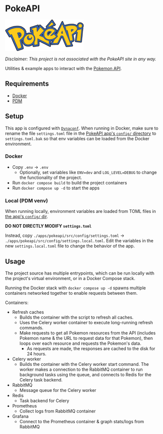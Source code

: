 # PokeAPI

![PokeAPI logo](https://raw.githubusercontent.com/PokeAPI/media/master/logo/pokeapi_256.png "PokeAPI")

*Disclaimer: This project is not associated with the PokeAPI site in any way.*

Utilities & example apps to interact with the [Pokemon API](pokeapi.co/).

## Requirements

- [Docker](https://www.docker.com)
- [PDM](https://pdm-project.org/latest/)

## Setup

This app is configured with [`Dynaconf`](https://www.dynaconf.com). When running in Docker, make sure to rename the file `settings.toml` file in the [PokeAPI app's `config/` directory](./apps/pokeapi/src/config/) to `settings.toml.bak` so that env variables can be loaded from the Docker environment.

### Docker

* Copy `.env` -> `.env`
  * Optionally, set variables like `ENV=dev` and `LOG_LEVEL=DEBUG` to change the functionality of the project.
* Run `docker compose build` to build the project containers
* Run `docker compose up -d` to start the apps

### Local (PDM venv)

When running locally, environment variables are loaded from TOML files in [the app's `config/` dir](`./apps/pokeapi/src/config/`).

**DO NOT DIRECTLY MODIFY `settings.toml`**

Instead, copy `./apps/pokeapi/src/config/settings.toml` -> `./apps/pokeapi/src/config/settings.local.toml`. Edit the variables in the new `settings.local.toml` file to change the behavior of the app.

## Usage

The project source has multiple entrypoints, which can be run locally with the project's virtual environment, or in a Docker Compose stack.

Running the Docker stack with `docker compose up -d` spawns multiple containers networked together to enable requests between them.

Containers:

- Refresh caches
  - Builds the container with the script to refresh all caches.
  - Uses the Celery worker container to execute long-running refresh commands.
  - Make requests to get all Pokemon resources from the API (includes Pokemon name & the URL to request data for that Pokemon), then loops over each resource and requests the Pokemon's data.
    - As requests are made, the responses are cached to the disk for 24 hours.
- Celery worker
  - Builds the container with the Celery worker start command. The worker makes a connection to the RabbitMQ container to run background tasks using the queue, and connects to Redis for the Celery task backend.
- RabbitMQ
  - Message queue for the Celery worker
- Redis
  - Task backend for Celery
- Prometheus
  - Collect logs from RabbitMQ container
- Grafana
  - Connect to the Prometheus container & graph stats/logs from RabbitMQ
